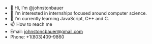 - 👋 Hi, I’m @johnstonbauer
- 👀 I’m interested in internships focused around computer science.
- 🌱 I’m currently learning JavaScript, C++ and C.
- 📫 How to reach me 
-   Email: johnstoncbauer@gmail.com
-   Phone: +1(803)409-9860

<!---
johnstonbauer/johnstonbauer is a ✨ special ✨ repository because its `README.md` (this file) appears on your GitHub profile.
You can click the Preview link to take a look at your changes.
--->
